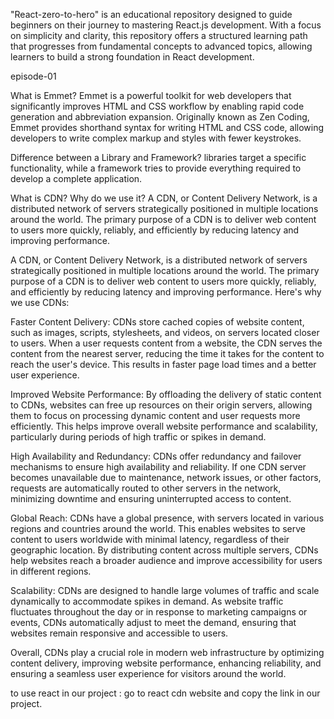 "React-zero-to-hero" is an educational repository designed to guide beginners on their journey to mastering React.js development. With a focus on simplicity and clarity, this repository offers a structured learning path that progresses from fundamental concepts to advanced topics, allowing learners to build a strong foundation in React development.


episode-01

 What is Emmet?
Emmet is a powerful toolkit for web developers that significantly improves HTML and CSS workflow by enabling rapid code generation and abbreviation expansion. Originally known as Zen Coding, Emmet provides shorthand syntax for writing HTML and CSS code, allowing developers to write complex markup and styles with fewer keystrokes.

 Difference between a Library and Framework?
  libraries target a specific functionality, while a framework tries to provide everything required to develop a complete application.

  What is CDN? Why do we use it?
  A CDN, or Content Delivery Network, is a distributed network of servers strategically positioned in multiple locations around the world. The primary purpose of a CDN is to deliver web content to users more quickly, reliably, and efficiently by reducing latency and improving performance. 

  
A CDN, or Content Delivery Network, is a distributed network of servers strategically positioned in multiple locations around the world. The primary purpose of a CDN is to deliver web content to users more quickly, reliably, and efficiently by reducing latency and improving performance. Here's why we use CDNs:

Faster Content Delivery: CDNs store cached copies of website content, such as images, scripts, stylesheets, and videos, on servers located closer to users. When a user requests content from a website, the CDN serves the content from the nearest server, reducing the time it takes for the content to reach the user's device. This results in faster page load times and a better user experience.

Improved Website Performance: By offloading the delivery of static content to CDNs, websites can free up resources on their origin servers, allowing them to focus on processing dynamic content and user requests more efficiently. This helps improve overall website performance and scalability, particularly during periods of high traffic or spikes in demand.

High Availability and Redundancy: CDNs offer redundancy and failover mechanisms to ensure high availability and reliability. If one CDN server becomes unavailable due to maintenance, network issues, or other factors, requests are automatically routed to other servers in the network, minimizing downtime and ensuring uninterrupted access to content.

Global Reach: CDNs have a global presence, with servers located in various regions and countries around the world. This enables websites to serve content to users worldwide with minimal latency, regardless of their geographic location. By distributing content across multiple servers, CDNs help websites reach a broader audience and improve accessibility for users in different regions.

Scalability: CDNs are designed to handle large volumes of traffic and scale dynamically to accommodate spikes in demand. As website traffic fluctuates throughout the day or in response to marketing campaigns or events, CDNs automatically adjust to meet the demand, ensuring that websites remain responsive and accessible to users.

Overall, CDNs play a crucial role in modern web infrastructure by optimizing content delivery, improving website performance, enhancing reliability, and ensuring a seamless user experience for visitors around the world.

to use react in our project : go to react cdn website and copy the link in our project.

